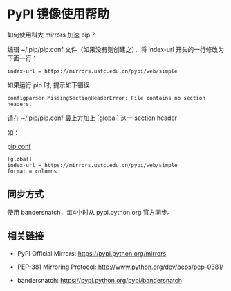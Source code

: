 ---
---

# PyPI 镜像使用帮助

如何使用科大 mirrors 加速 pip？ 

编辑 ~/.pip/pip.conf 文件（如果没有则创建之），将 index-url 开头的一行修改为下面一行： 

    
    
    index-url = https://mirrors.ustc.edu.cn/pypi/web/simple

如果运行 pip 时, 提示如下错误 

    
    
    configparser.MissingSectionHeaderError: File contains no section headers.

请在 ~/.pip/pip.conf 最上方加上 [global] 这一 section header 

如： 

[pip.conf](/wiki/_export/code/mirrors/help/pipcc37.conf?codeblock=1 "下载片段")

    
    
    
    [global]
    index-url = https://mirrors.ustc.edu.cn/pypi/web/simple
    format = columns

## 同步方式

使用 bandersnatch，每4小时从 pypi.python.org 官方同步。 

## 相关链接

  + PyPI Official Mirrors: <https://pypi.python.org/mirrors>

  + PEP-381 Mirroring Protocol: <http://www.python.org/dev/peps/pep-0381/>

  + bandersnatch: <https://pypi.python.org/pypi/bandersnatch>
